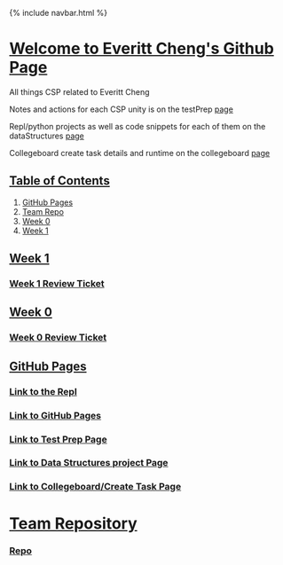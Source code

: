 {% include navbar.html %}


# <u> Welcome to Everitt Cheng's Github Page </u>
All things CSP related to Everitt Cheng

Notes and actions for each CSP unity is on the testPrep [page](https://ninjabreadlord.github.io/Tri-3-Everitt-Cheng/testprep)

Repl/python projects as well as code snippets for each of them on the dataStructures [page](https://ninjabreadlord.github.io/Tri-3-Everitt-Cheng/datastructures)

Collegeboard create task details and runtime on the collegeboard [page](https://ninjabreadlord.github.io/Tri-3-Everitt-Cheng/collegeboard)

## <u> Table of Contents </u>
1. [GitHub Pages](https://github.com/NinjaBreadLord/Tri-3-Everitt-Cheng/blob/main/README.md#github-pages)
2. [Team Repo](https://github.com/NinjaBreadLord/Tri-3-Everitt-Cheng/blob/main/README.md#team-repository)
3. [Week 0 ](https://github.com/NinjaBreadLord/Tri-3-Everitt-Cheng/blob/main/README.md#week-0)
4. [Week 1 ](https://github.com/NinjaBreadLord/Tri-3-Everitt-Cheng/blob/main/README.md#week-1)

## <u>Week 1</u>
### [Week 1 Review Ticket](https://github.com/NinjaBreadLord/Tri-3-Everitt-Cheng/issues/2)

## <u>Week 0</u>
### [Week 0 Review Ticket](https://github.com/NinjaBreadLord/Tri-3-Everitt-Cheng/issues/1)

## <u>GitHub Pages</u>
### [Link to the Repl](https://replit.com/@EverittC/Tri-3-Everitt-Cheng#repl/menu.py)

### [Link to GitHub Pages](https://ninjabreadlord.github.io/Tri-3-Everitt-Cheng)
### [Link to Test Prep Page](https://ninjabreadlord.github.io/Tri-3-Everitt-Cheng/testprep)
### [Link to Data Structures project Page](https://ninjabreadlord.github.io/Tri-3-Everitt-Cheng/datastructures)
### [Link to Collegeboard/Create Task Page](https://ninjabreadlord.github.io/Tri-3-Everitt-Cheng/collegeboard)

# <u> Team Repository</u>

### [Repo](https://github.com/NinjaBreadLord/grup-grass)



